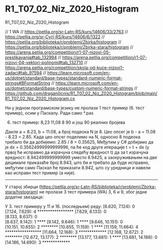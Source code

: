 # R1_T07_02_Niz_Z020_Histogram
R1_T07_02_Niz_Z020_Histogram

// 1 WA
// https://petlja.org/sr-Latn-RS/kurs/14606/33/2763
// https://petlja.org/sr-Cyrl-RS/kurs/14606/6/1322
// https://petlja.org/biblioteka/r/problemi/Zbirka/histogram
// https://petlja.org/biblioteka/r/problemi/Zbirka-stara/histogram
// https://arena.petlja.org/competition/r1-07-nizovi-05-preslikavanja#tab_132994
// https://arena.petlja.org/competition/r1-07-nizovi-04-vektori-polinomi#tab_132710
// https://arena.petlja.org/competition/skola-od-kuce-nizovi1-zadaci#tab_97594
// https://learn.microsoft.com/en-us/dotnet/standard/base-types/standard-numeric-format-strings#BFormatString
// https://learn.microsoft.com/en-us/dotnet/standard/base-types/custom-numeric-format-strings
// https://github.com/draganilicnis/R1_T07_02_Niz_Z020_Histogram/blob/main/R1_T07_02_Niz_Z020_Histogram.cs

Ни у једном програмском језику не пролази 1 тест пример (6. тест пример), осим у Паскалу.
Ради само *.pas

6. тест пример:
8,23 11,08
8
90
и још 90 реалних бројева

Дакле а = 8.23, b = 11.08, а број подеока N je 8. 
Цео опсег је b - a = 11.08 - 8.23 = 2.85.
Када цео опсег поделимо на N, односно 8 подеока требало би да добијемо: 2.85 / 8 = 0.35625,
Међутим у C# добијамо да је dx = 0.35624999999999996,
па ће код друге итерације t = t + dx (у првој ће исправно да израчуна следећу вредност t)
да за t израчуна вредност: 8.942499999999999 уместо 8.9425, 
а заокруживањем на две децимале приказаће број 8.943, што би и требало да буде исправно, међутим само Паскал ће приказати 8.942, што су уредници и навели као исправн тест пример (а није).


***
У старој збирци (https://petlja.org/sr-Latn-RS/biblioteka/r/problemi/Zbirka-stara/histogram) не пролазе 3 тест примера (WA) 3, 6 и 9, због једне додатне звездице:

У 3. тест примеру у 11 и 16. (последњем) реду:
[6.620, 7.124): 0	
[7.124, 7.629): 4	*****************
[7.629, 8.133): 0	
[8.133, 8.637): 0	
[8.637, 9.142): 1	****
[9.142, 9.646): 1	****
[9.646, 10.151): 0	
[10.151, 10.655): 2	********
[10.655, 11.159): 1	****
[11.159, 11.664): 4	*****************
[11.664, 12.168): 3	*************
[12.168, 12.672): 2	********
[12.672, 13.177): 2	********
[13.177, 13.681): 1	****
[13.681, 14.186): 0	
[14.186, 14.690): 3	*************


